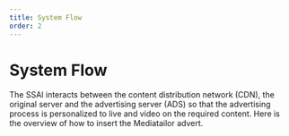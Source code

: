 ```yaml
---
title: System Flow
order: 2
---
```

# System Flow
The SSAI interacts between the content distribution network (CDN), the original server and the advertising server (ADS) so that the advertising process is personalized to live and video on the required content. Here is the overview of how to insert the Mediatailor advert.
